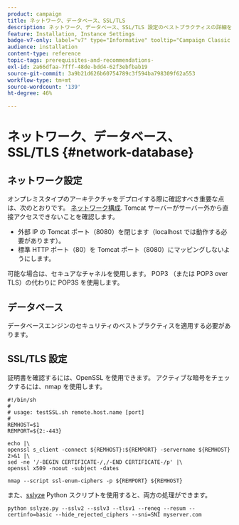 ```yaml
---
product: campaign
title: ネットワーク、データベース、SSL/TLS
description: ネットワーク、データベース、SSL/TLS 設定のベストプラクティスの詳細を説明します
feature: Installation, Instance Settings
badge-v7-only: label="v7" type="Informative" tooltip="Campaign Classic v7 にのみ適用されます"
audience: installation
content-type: reference
topic-tags: prerequisites-and-recommendations-
exl-id: 2a66dfaa-7fff-48de-bdd4-62f3ebfbab19
source-git-commit: 3a9b21d626b60754789c3f594ba798309f62a553
workflow-type: tm+mt
source-wordcount: '139'
ht-degree: 46%

---
```


# ネットワーク、データベース、SSL/TLS {#network-database}



## ネットワーク設定

オンプレミスタイプのアーキテクチャをデプロイする際に確認すべき重要な点は、次のとおりです。 [ネットワーク構成](../../installation/using/network-configuration.md). Tomcat サーバーがサーバー外から直接アクセスできないことを確認します。

* 外部 IP の Tomcat ポート（8080）を閉じます（localhost では動作する必要があります）。
* 標準 HTTP ポート（80）を Tomcat ポート（8080）にマッピングしないようにします。

可能な場合は、セキュアなチャネルを使用します。 POP3 （または POP3 over TLS）の代わりに POP3S を使用します。

## データベース

データベースエンジンのセキュリティのベストプラクティスを適用する必要があります。

## SSL/TLS 設定

証明書を確認するには、OpenSSL を使用できます。 アクティブな暗号をチェックするには、nmap を使用します。

```
#!/bin/sh
#
# usage: testSSL.sh remote.host.name [port]
#
REMHOST=$1
REMPORT=${2:-443}
 
echo |\
openssl s_client -connect ${REMHOST}:${REMPORT} -servername ${REMHOST} 2>&1 |\
sed -ne '/-BEGIN CERTIFICATE-/,/-END CERTIFICATE-/p' |\
openssl x509 -noout -subject -dates
   
nmap --script ssl-enum-ciphers -p ${REMPORT} ${REMHOST}
```

また、[sslyze](https://github.com/nabla-c0d3/sslyze/releases) Python スクリプトを使用すると、両方の処理ができます。

```
python sslyze.py --sslv2 --sslv3 --tlsv1 --reneg --resum --certinfo=basic --hide_rejected_ciphers --sni=SNI myserver.com
```
